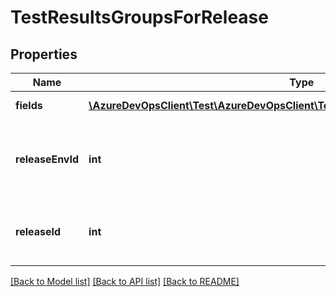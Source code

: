 # TestResultsGroupsForRelease

## Properties
Name | Type | Description | Notes
------------ | ------------- | ------------- | -------------
**fields** | [**\AzureDevOpsClient\Test\AzureDevOpsClient\Test\Model\FieldDetailsForTestResults[]**](FieldDetailsForTestResults.md) | The group by results | [optional] 
**releaseEnvId** | **int** | Release Environment Id for which groupby result is fetched. | [optional] 
**releaseId** | **int** | ReleaseId for which groupby result is fetched. | [optional] 

[[Back to Model list]](../README.md#documentation-for-models) [[Back to API list]](../README.md#documentation-for-api-endpoints) [[Back to README]](../README.md)


